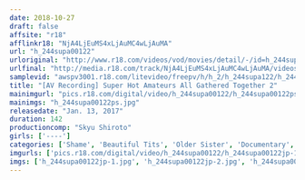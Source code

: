 ```yaml
---
date: 2018-10-27
draft: false
affsite: "r18"
afflinkr18: "NjA4LjEuMS4xLjAuMC4wLjAuMA"
url: "h_244supa00122"
urloriginal: "http://www.r18.com/videos/vod/movies/detail/-/id=h_244supa00122"
urlfinal: "http://media.r18.com/track/NjA4LjEuMS4xLjAuMC4wLjAuMA/videos/vod/movies/detail/-/id=h_244supa00122"
samplevid: "awspv3001.r18.com/litevideo/freepv/h/h_2/h_244supa122/h_244supa122_dmb_w.mp4"
title: "[AV Recording] Super Hot Amateurs All Gathered Together 2"
mainimgurl: "pics.r18.com/digital/video/h_244supa00122/h_244supa00122ps.jpg"
mainimgs: "h_244supa00122ps.jpg"
releasedate: "Jan. 13, 2017"
duration: 142
productioncomp: "Skyu Shiroto"
girls: ['----']
categories: ['Shame', 'Beautiful Tits', 'Older Sister', 'Documentary', 'Amateur', 'Hi-Def']
imgurls: ['pics.r18.com/digital/video/h_244supa00122/h_244supa00122jp-1.jpg', 'pics.r18.com/digital/video/h_244supa00122/h_244supa00122jp-2.jpg', 'pics.r18.com/digital/video/h_244supa00122/h_244supa00122jp-3.jpg', 'pics.r18.com/digital/video/h_244supa00122/h_244supa00122jp-4.jpg', 'pics.r18.com/digital/video/h_244supa00122/h_244supa00122jp-5.jpg', 'pics.r18.com/digital/video/h_244supa00122/h_244supa00122jp-6.jpg', 'pics.r18.com/digital/video/h_244supa00122/h_244supa00122jp-7.jpg', 'pics.r18.com/digital/video/h_244supa00122/h_244supa00122jp-8.jpg', 'pics.r18.com/digital/video/h_244supa00122/h_244supa00122jp-9.jpg', 'pics.r18.com/digital/video/h_244supa00122/h_244supa00122jp-10.jpg', 'pics.r18.com/digital/video/h_244supa00122/h_244supa00122jp-11.jpg', 'pics.r18.com/digital/video/h_244supa00122/h_244supa00122jp-12.jpg', 'pics.r18.com/digital/video/h_244supa00122/h_244supa00122jp-13.jpg', 'pics.r18.com/digital/video/h_244supa00122/h_244supa00122jp-14.jpg', 'pics.r18.com/digital/video/h_244supa00122/h_244supa00122jp-15.jpg', 'pics.r18.com/digital/video/h_244supa00122/h_244supa00122jp-16.jpg', 'pics.r18.com/digital/video/h_244supa00122/h_244supa00122jp-17.jpg', 'pics.r18.com/digital/video/h_244supa00122/h_244supa00122jp-18.jpg', 'pics.r18.com/digital/video/h_244supa00122/h_244supa00122jp-19.jpg', 'pics.r18.com/digital/video/h_244supa00122/h_244supa00122jp-20.jpg']
imgs: ['h_244supa00122jp-1.jpg', 'h_244supa00122jp-2.jpg', 'h_244supa00122jp-3.jpg', 'h_244supa00122jp-4.jpg', 'h_244supa00122jp-5.jpg', 'h_244supa00122jp-6.jpg', 'h_244supa00122jp-7.jpg', 'h_244supa00122jp-8.jpg', 'h_244supa00122jp-9.jpg', 'h_244supa00122jp-10.jpg', 'h_244supa00122jp-11.jpg', 'h_244supa00122jp-12.jpg', 'h_244supa00122jp-13.jpg', 'h_244supa00122jp-14.jpg', 'h_244supa00122jp-15.jpg', 'h_244supa00122jp-16.jpg', 'h_244supa00122jp-17.jpg', 'h_244supa00122jp-18.jpg', 'h_244supa00122jp-19.jpg', 'h_244supa00122jp-20.jpg']
---
```

